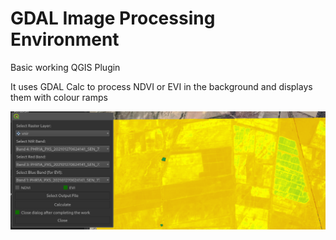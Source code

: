 # GDAL Image Processing Environment
Basic working QGIS Plugin

It uses GDAL Calc to process NDVI or EVI in the background and displays them with colour ramps

![VI processing module](vi.png)
